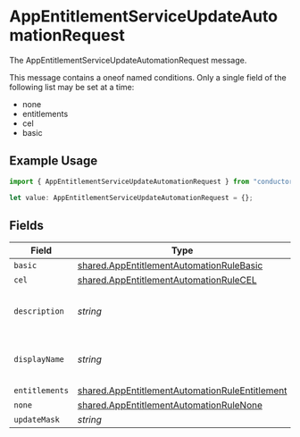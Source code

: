 # AppEntitlementServiceUpdateAutomationRequest

The AppEntitlementServiceUpdateAutomationRequest message.

This message contains a oneof named conditions. Only a single field of the following list may be set at a time:
  - none
  - entitlements
  - cel
  - basic


## Example Usage

```typescript
import { AppEntitlementServiceUpdateAutomationRequest } from "conductorone-sdk-typescript/sdk/models/shared";

let value: AppEntitlementServiceUpdateAutomationRequest = {};
```

## Fields

| Field                                                                                                                   | Type                                                                                                                    | Required                                                                                                                | Description                                                                                                             |
| ----------------------------------------------------------------------------------------------------------------------- | ----------------------------------------------------------------------------------------------------------------------- | ----------------------------------------------------------------------------------------------------------------------- | ----------------------------------------------------------------------------------------------------------------------- |
| `basic`                                                                                                                 | [shared.AppEntitlementAutomationRuleBasic](../../../sdk/models/shared/appentitlementautomationrulebasic.md)             | :heavy_minus_sign:                                                                                                      | N/A                                                                                                                     |
| `cel`                                                                                                                   | [shared.AppEntitlementAutomationRuleCEL](../../../sdk/models/shared/appentitlementautomationrulecel.md)                 | :heavy_minus_sign:                                                                                                      | N/A                                                                                                                     |
| `description`                                                                                                           | *string*                                                                                                                | :heavy_minus_sign:                                                                                                      | The description of the app entitlement.                                                                                 |
| `displayName`                                                                                                           | *string*                                                                                                                | :heavy_minus_sign:                                                                                                      | The display name of the app entitlement.                                                                                |
| `entitlements`                                                                                                          | [shared.AppEntitlementAutomationRuleEntitlement](../../../sdk/models/shared/appentitlementautomationruleentitlement.md) | :heavy_minus_sign:                                                                                                      | N/A                                                                                                                     |
| `none`                                                                                                                  | [shared.AppEntitlementAutomationRuleNone](../../../sdk/models/shared/appentitlementautomationrulenone.md)               | :heavy_minus_sign:                                                                                                      | N/A                                                                                                                     |
| `updateMask`                                                                                                            | *string*                                                                                                                | :heavy_minus_sign:                                                                                                      | N/A                                                                                                                     |